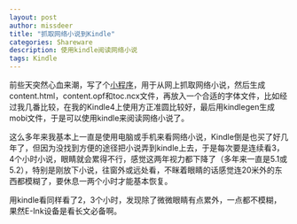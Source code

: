 ```yaml
---
layout: post
author: missdeer
title: "抓取网络小说到Kindle"
categories: Shareware
description: 使用kindle阅读网络小说
tags: Kindle
---
```


前些天突然心血来潮，写了个[小程序](https://github.com/dfordsoft/getnovel)，用于从网上抓取网络小说，然后生成content.html，content.opf和toc.ncx文件，再放入一个合适的字体文件，比如经过我几番比较，在我的Kindle4上使用方正准圆比较好，最后用kindlegen生成mobi文件，于是可以使用kindle来阅读网络小说了。

这么多年来我基本上一直是使用电脑或手机来看网络小说，Kindle倒是也买了好几年了，但因为没找到方便的途径把小说弄到kindle上去，于是每次要是连续看3，4个小时小说，眼睛就会累得不行，感觉这两年视力都下降了（多年来一直是5.1或5.2），特别是刚放下小说，往窗外或远处看，不眯着眼睛的话感觉连20米外的东西都模糊了，要休息一两个小时才能基本恢复。

用kindle看同样看了2，3个小时，发现除了微微眼睛有点累外，一点都不模糊，果然E-Ink设备是看长文必备啊。